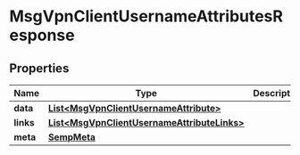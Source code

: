 

# MsgVpnClientUsernameAttributesResponse


## Properties

| Name | Type | Description | Notes |
|------------ | ------------- | ------------- | -------------|
|**data** | [**List&lt;MsgVpnClientUsernameAttribute&gt;**](MsgVpnClientUsernameAttribute.md) |  |  [optional] |
|**links** | [**List&lt;MsgVpnClientUsernameAttributeLinks&gt;**](MsgVpnClientUsernameAttributeLinks.md) |  |  [optional] |
|**meta** | [**SempMeta**](SempMeta.md) |  |  |



